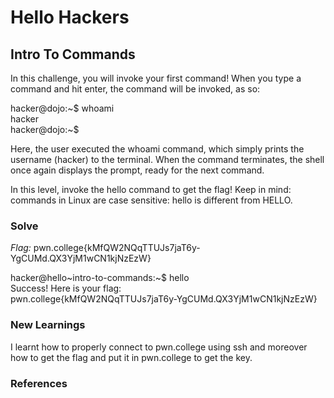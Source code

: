 # Hello Hackers
  ## Intro To Commands
  In this challenge, you will invoke your first command! When you type a command and hit enter, the command will be invoked, as so:  
  
  hacker@dojo:~$ whoami  
hacker  
hacker@dojo:~$  

Here, the user executed the whoami command, which simply prints the username (hacker) to the terminal. When the command terminates, the shell once again displays the prompt, ready for the next command.  

In this level, invoke the hello command to get the flag! Keep in mind: commands in Linux are case sensitive: hello is different from HELLO.  
  ### Solve
  *Flag:* pwn.college{kMfQW2NQqTTUJs7jaT6y-YgCUMd.QX3YjM1wCN1kjNzEzW}  

hacker@hello~intro-to-commands:~$ hello  
Success! Here is your flag:  
pwn.college{kMfQW2NQqTTUJs7jaT6y-YgCUMd.QX3YjM1wCN1kjNzEzW}  



### New Learnings
I learnt how to properly connect to pwn.college using ssh and moreover how to get the flag and put it in pwn.college to get the key.  
### References
